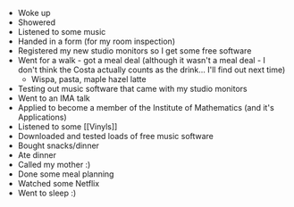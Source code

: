  - Woke up
 - Showered
 - Listened to some music
 - Handed in a form (for my room inspection)
 - Registered my new studio monitors so I get some free software
 - Went for a walk - got a meal deal (although it wasn't a meal deal - I don't think the Costa actually counts as the drink... I'll find out next time)
	 - Wispa, pasta, maple hazel latte
 - Testing out music software that came with my studio monitors
 - Went to an IMA talk
 - Applied to become a member of the Institute of Mathematics (and it's Applications)
 - Listened to some [[Vinyls]]
 - Downloaded and tested loads of free music software
 - Bought snacks/dinner
 - Ate dinner
 - Called my mother :)
 - Done some meal planning
 - Watched some Netflix
 - Went to sleep :)